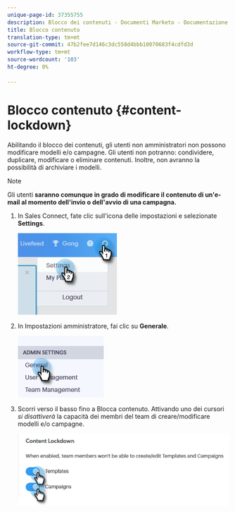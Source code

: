 ```yaml
---
unique-page-id: 37355755
description: Blocco dei contenuti - Documenti Marketo - Documentazione del prodotto
title: Blocco contenuto
translation-type: tm+mt
source-git-commit: 47b2fee7d146c3dc558d4bbb10070683f4cdfd3d
workflow-type: tm+mt
source-wordcount: '103'
ht-degree: 0%

---
```



# Blocco contenuto {#content-lockdown}

Abilitando il blocco dei contenuti, gli utenti non amministratori non possono modificare modelli e/o campagne. Gli utenti non potranno: condividere, duplicare, modificare o eliminare contenuti. Inoltre, non avranno la possibilità di archiviare i modelli.

>[!NOTE]
>
>Gli utenti **saranno comunque in grado di modificare il contenuto di un&#39;e-mail al momento dell&#39;invio o dell&#39;avvio di una campagna.**

1. In Sales Connect, fate clic sull&#39;icona delle impostazioni e selezionate **Settings**.

   ![](assets/one-4.png)

1. In Impostazioni amministratore, fai clic su **Generale**.

   ![](assets/two-4.png)

1. Scorri verso il basso fino a Blocca contenuto. Attivando uno dei cursori *si disattiverà* la capacità dei membri del team di creare/modificare modelli e/o campagne.

   ![](assets/three-4.png)

